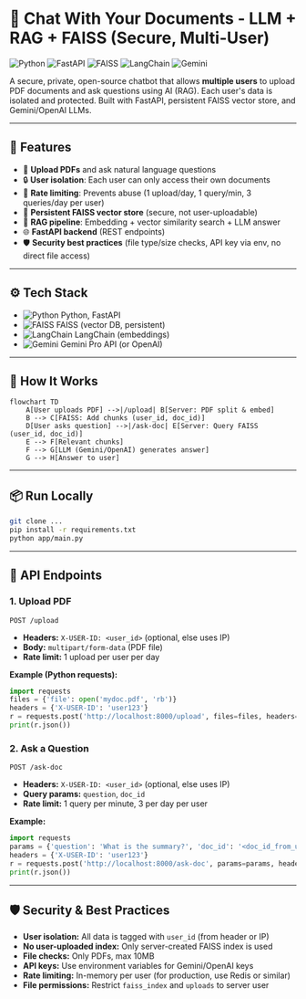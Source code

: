 # 📄 Chat With Your Documents - LLM + RAG + FAISS (Secure, Multi-User)

![Python](https://img.shields.io/badge/Python-3.10%2B-blue?logo=python)
![FastAPI](https://img.shields.io/badge/FastAPI-async-green?logo=fastapi)
![FAISS](https://img.shields.io/badge/FAISS-vectorstore-orange)
![LangChain](https://img.shields.io/badge/LangChain-embeddings-yellow)
![Gemini](https://img.shields.io/badge/Gemini-API-blueviolet)

A secure, private, open-source chatbot that allows **multiple users** to upload PDF documents and ask questions using AI (RAG). Each user's data is isolated and protected. Built with FastAPI, persistent FAISS vector store, and Gemini/OpenAI LLMs.

---

## 🧠 Features
- 📄 **Upload PDFs** and ask natural language questions
- 🔒 **User isolation**: Each user can only access their own documents
- 🚦 **Rate limiting**: Prevents abuse (1 upload/day, 1 query/min, 3 queries/day per user)
- 💾 **Persistent FAISS vector store** (secure, not user-uploadable)
- 🧩 **RAG pipeline**: Embedding + vector similarity search + LLM answer
- 🌐 **FastAPI backend** (REST endpoints)
- 🛡️ **Security best practices** (file type/size checks, API key via env, no direct file access)

---

## ⚙️ Tech Stack
- ![Python](https://img.shields.io/badge/-Python-3776AB?logo=python) Python, FastAPI
- ![FAISS](https://img.shields.io/badge/-FAISS-orange) FAISS (vector DB, persistent)
- ![LangChain](https://img.shields.io/badge/-LangChain-yellow) LangChain (embeddings)
- ![Gemini](https://img.shields.io/badge/-Gemini-blueviolet) Gemini Pro API (or OpenAI)

---

## 🚀 How It Works

```
flowchart TD
    A[User uploads PDF] -->|/upload| B[Server: PDF split & embed]
    B --> C[FAISS: Add chunks (user_id, doc_id)]
    D[User asks question] -->|/ask-doc| E[Server: Query FAISS (user_id, doc_id)]
    E --> F[Relevant chunks]
    F --> G[LLM (Gemini/OpenAI) generates answer]
    G --> H[Answer to user]
```

---

## 📦 Run Locally

```bash
git clone ...
pip install -r requirements.txt
python app/main.py
```

---

## 🔗 API Endpoints

### 1. **Upload PDF**
`POST /upload`
- **Headers:** `X-USER-ID: <user_id>` (optional, else uses IP)
- **Body:** `multipart/form-data` (PDF file)
- **Rate limit:** 1 upload per user per day

**Example (Python requests):**
```python
import requests
files = {'file': open('mydoc.pdf', 'rb')}
headers = {'X-USER-ID': 'user123'}
r = requests.post('http://localhost:8000/upload', files=files, headers=headers)
print(r.json())
```

### 2. **Ask a Question**
`POST /ask-doc`
- **Headers:** `X-USER-ID: <user_id>` (optional, else uses IP)
- **Query params:** `question`, `doc_id`
- **Rate limit:** 1 query per minute, 3 per day per user

**Example:**
```python
import requests
params = {'question': 'What is the summary?', 'doc_id': '<doc_id_from_upload>'}
headers = {'X-USER-ID': 'user123'}
r = requests.post('http://localhost:8000/ask-doc', params=params, headers=headers)
print(r.json())
```

---

## 🛡️ Security & Best Practices
- **User isolation:** All data is tagged with `user_id` (from header or IP)
- **No user-uploaded index:** Only server-created FAISS index is used
- **File checks:** Only PDFs, max 10MB
- **API keys:** Use environment variables for Gemini/OpenAI keys
- **Rate limiting:** In-memory per user (for production, use Redis or similar)
- **File permissions:** Restrict `faiss_index` and `uploads` to server user

